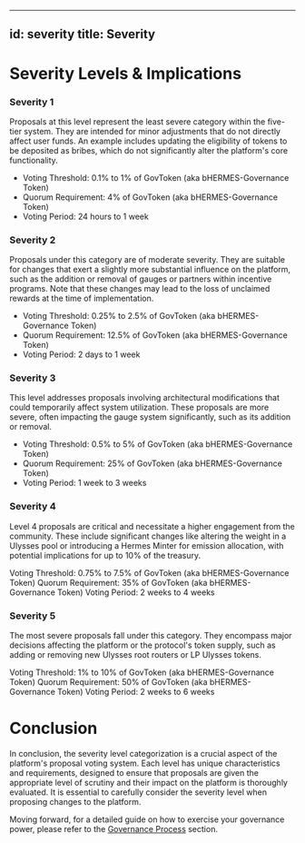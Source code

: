 
---
id: severity
title: Severity
---

# Severity Levels & Implications

### Severity 1

Proposals at this level represent the least severe category within the five-tier system. They are intended for minor adjustments that do not directly affect user funds. An example includes updating the eligibility of tokens to be deposited as bribes, which do not significantly alter the platform's core functionality.

- Voting Threshold: 0.1% to 1% of GovToken (aka bHERMES-Governance Token)
- Quorum Requirement: 4% of GovToken (aka bHERMES-Governance Token)
- Voting Period: 24 hours to 1 week

### Severity 2

Proposals under this category are of moderate severity. They are suitable for changes that exert a slightly more substantial influence on the platform, such as the addition or removal of gauges or partners within incentive programs. Note that these changes may lead to the loss of unclaimed rewards at the time of implementation.

- Voting Threshold: 0.25% to 2.5% of GovToken (aka bHERMES-Governance Token)
- Quorum Requirement: 12.5% of GovToken (aka bHERMES-Governance Token)
- Voting Period: 2 days to 1 week

### Severity 3

This level addresses proposals involving architectural modifications that could temporarily affect system utilization. These proposals are more severe, often impacting the gauge system significantly, such as its addition or removal.

- Voting Threshold: 0.5% to 5% of GovToken (aka bHERMES-Governance Token)
- Quorum Requirement: 25% of GovToken (aka bHERMES-Governance Token)
- Voting Period: 1 week to 3 weeks

### Severity 4

Level 4 proposals are critical and necessitate a higher engagement from the community. These include significant changes like altering the weight in a Ulysses pool or introducing a Hermes Minter for emission allocation, with potential implications for up to 10% of the treasury.

Voting Threshold: 0.75% to 7.5% of GovToken (aka bHERMES-Governance Token)
Quorum Requirement: 35% of GovToken (aka bHERMES-Governance Token)
Voting Period: 2 weeks to 4 weeks

### Severity 5

The most severe proposals fall under this category. They encompass major decisions affecting the platform or the protocol's token supply, such as adding or removing new Ulysses root routers or LP Ulysses tokens.

Voting Threshold: 1% to 10% of GovToken (aka bHERMES-Governance Token)
Quorum Requirement: 50% of GovToken (aka bHERMES-Governance Token)
Voting Period: 2 weeks to 6 weeks

# Conclusion

In conclusion, the severity level categorization is a crucial aspect of the platform's proposal voting system. Each level has unique characteristics and requirements, designed to ensure that proposals are given the appropriate level of scrutiny and their impact on the platform is thoroughly evaluated. It is essential to carefully consider the severity level when proposing changes to the platform.

Moving forward, for a detailed guide on how to exercise your governance power, please refer to the [Governance Process](/workspaces/Maia-DAO.github.io/versioned_docs/version-Hermes/governance/process/01-governance-process.md) section.

